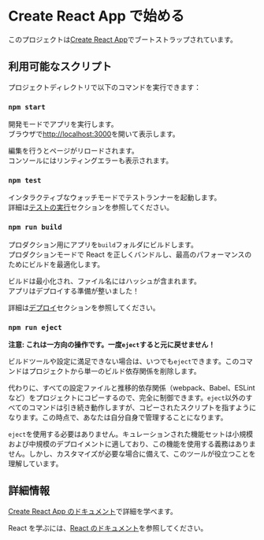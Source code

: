# Create React App で始める

このプロジェクトは[Create React App](https://github.com/facebook/create-react-app)でブートストラップされています。

## 利用可能なスクリプト

プロジェクトディレクトリで以下のコマンドを実行できます：

### `npm start`

開発モードでアプリを実行します。\
ブラウザで[http://localhost:3000](http://localhost:3000)を開いて表示します。

編集を行うとページがリロードされます。\
コンソールにはリンティングエラーも表示されます。

### `npm test`

インタラクティブなウォッチモードでテストランナーを起動します。\
詳細は[テストの実行](https://facebook.github.io/create-react-app/docs/running-tests)セクションを参照してください。

### `npm run build`

プロダクション用にアプリを`build`フォルダにビルドします。\
プロダクションモードで React を正しくバンドルし、最高のパフォーマンスのためにビルドを最適化します。

ビルドは最小化され、ファイル名にはハッシュが含まれます。\
アプリはデプロイする準備が整いました！

詳細は[デプロイ](https://facebook.github.io/create-react-app/docs/deployment)セクションを参照してください。

### `npm run eject`

**注意: これは一方向の操作です。一度`eject`すると元に戻せません！**

ビルドツールや設定に満足できない場合は、いつでも`eject`できます。このコマンドはプロジェクトから単一のビルド依存関係を削除します。

代わりに、すべての設定ファイルと推移的依存関係（webpack、Babel、ESLint など）をプロジェクトにコピーするので、完全に制御できます。`eject`以外のすべてのコマンドは引き続き動作しますが、コピーされたスクリプトを指すようになります。この時点で、あなたは自分自身で管理することになります。

`eject`を使用する必要はありません。キュレーションされた機能セットは小規模および中規模のデプロイメントに適しており、この機能を使用する義務はありません。しかし、カスタマイズが必要な場合に備えて、このツールが役立つことを理解しています。

## 詳細情報

[Create React App のドキュメント](https://facebook.github.io/create-react-app/docs/getting-started)で詳細を学べます。

React を学ぶには、[React のドキュメント](https://reactjs.org/)を参照してください。
